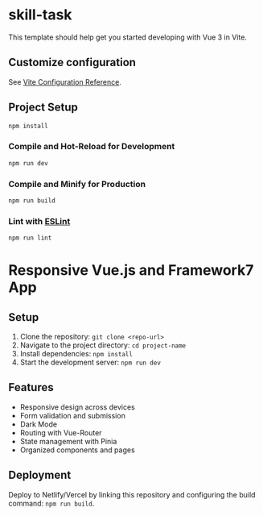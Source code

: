 # skill-task

This template should help get you started developing with Vue 3 in Vite.

## Customize configuration

See [Vite Configuration Reference](https://vite.dev/config/).

## Project Setup

```sh
npm install
```

### Compile and Hot-Reload for Development

```sh
npm run dev
```

### Compile and Minify for Production

```sh
npm run build
```

### Lint with [ESLint](https://eslint.org/)

```sh
npm run lint
```

# Responsive Vue.js and Framework7 App

## Setup

1. Clone the repository: `git clone <repo-url>`
2. Navigate to the project directory: `cd project-name`
3. Install dependencies: `npm install`
4. Start the development server: `npm run dev`

## Features

- Responsive design across devices
- Form validation and submission
- Dark Mode
- Routing with Vue-Router
- State management with Pinia
- Organized components and pages

## Deployment

Deploy to Netlify/Vercel by linking this repository and configuring the build command: `npm run build`.

